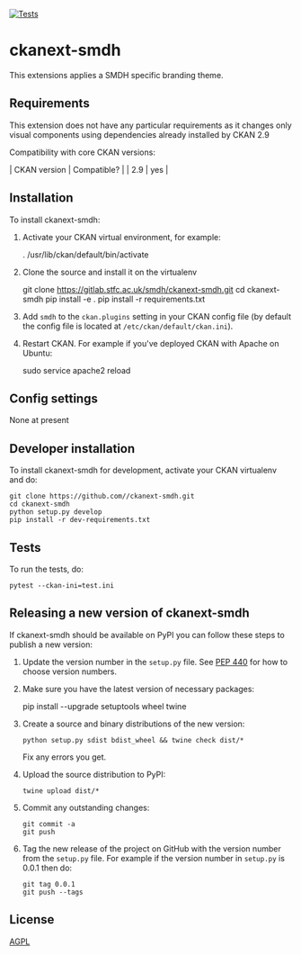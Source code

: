 [![Tests](https://github.com/SmdhMdep/ckanext-smdh/actions/workflows/test.yml/badge.svg?branch=main)](https://github.com/SmdhMdep/ckanext-smdh/actions/workflows/test.yml)

# ckanext-smdh

This extensions applies a SMDH specific branding theme. 


## Requirements

This extension does not have any particular requirements as it changes only visual components using dependencies already installed by CKAN 2.9

Compatibility with core CKAN versions:

| CKAN version    | Compatible?   |
| 2.9             | yes   |


## Installation

To install ckanext-smdh:

1. Activate your CKAN virtual environment, for example:

     . /usr/lib/ckan/default/bin/activate

2. Clone the source and install it on the virtualenv

    git clone https://gitlab.stfc.ac.uk/smdh/ckanext-smdh.git
    cd ckanext-smdh
    pip install -e .
	pip install -r requirements.txt

3. Add `smdh` to the `ckan.plugins` setting in your CKAN
   config file (by default the config file is located at
   `/etc/ckan/default/ckan.ini`).

4. Restart CKAN. For example if you've deployed CKAN with Apache on Ubuntu:

     sudo service apache2 reload


## Config settings

None at present


## Developer installation

To install ckanext-smdh for development, activate your CKAN virtualenv and
do:

    git clone https://github.com//ckanext-smdh.git
    cd ckanext-smdh
    python setup.py develop
    pip install -r dev-requirements.txt


## Tests

To run the tests, do:

    pytest --ckan-ini=test.ini


## Releasing a new version of ckanext-smdh

If ckanext-smdh should be available on PyPI you can follow these steps to publish a new version:

1. Update the version number in the `setup.py` file. See [PEP 440](http://legacy.python.org/dev/peps/pep-0440/#public-version-identifiers) for how to choose version numbers.

2. Make sure you have the latest version of necessary packages:

    pip install --upgrade setuptools wheel twine

3. Create a source and binary distributions of the new version:

       python setup.py sdist bdist_wheel && twine check dist/*

   Fix any errors you get.

4. Upload the source distribution to PyPI:

       twine upload dist/*

5. Commit any outstanding changes:

       git commit -a
       git push

6. Tag the new release of the project on GitHub with the version number from
   the `setup.py` file. For example if the version number in `setup.py` is
   0.0.1 then do:

       git tag 0.0.1
       git push --tags

## License

[AGPL](https://www.gnu.org/licenses/agpl-3.0.en.html)
